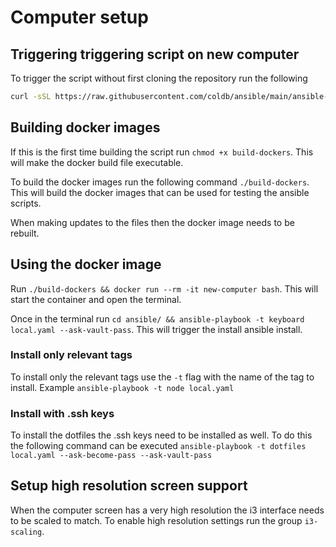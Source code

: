 # Computer setup

## Triggering triggering script on new computer

To trigger the script without first cloning the repository run the following 

```bash
curl -sSL https://raw.githubusercontent.com/coldb/ansible/main/ansible-run | sh
```

## Building docker images

If this is the first time building the script run `chmod +x build-dockers`. This will make the docker build file executable.

To build the docker images run the following command `./build-dockers`. This will build the docker images that can be used for testing the ansible scripts. 

When making updates to the files then the docker image needs to be rebuilt.

## Using the docker image

Run `./build-dockers && docker run --rm -it new-computer bash`. This will start the container and open the terminal.

Once in the terminal run `cd ansible/ && ansible-playbook -t keyboard local.yaml --ask-vault-pass`. This will trigger the install ansible install.

### Install only relevant tags

To install only the relevant tags use the `-t` flag with the name of the tag to install. Example `ansible-playbook -t node local.yaml`

### Install with .ssh keys

To install the dotfiles the .ssh keys need to be installed as well. To do this the following command can be executed `ansible-playbook -t dotfiles local.yaml --ask-become-pass --ask-vault-pass`

## Setup high resolution screen support

When the computer screen has a very high resolution the i3 interface needs to be scaled to match. To enable high resolution settings run the group `i3-scaling`.
